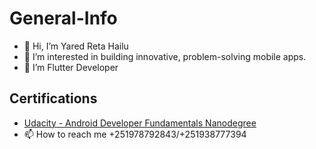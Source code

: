 # General-Info
- 👋 Hi, I’m Yared Reta Hailu
- 👀 I’m interested in building innovative, problem-solving mobile apps.
- 🌱 I’m Flutter Developer

## Certifications

- [Udacity - Android Developer Fundamentals Nanodegree](https://learn.udacity.com/nanodegrees/nd940-gc-251/parts/934d1a9a-a8d0-4973-9b5d-8df1f7b5e589/lessons/ls2256/concepts/ee6eef4d-0f55-411c-a47a-1266bd1d7d3b)
- 📫 How to reach me +251978792843/+251938777394
